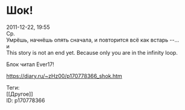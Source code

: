 Шок!
=====

   
 2011-12-22, 19:55   
  Ср.   
 Умрёшь, начнёшь опять сначала, и повторится всё как встарь --...   
 и   
 This story is not an end yet. Because only you are in the infinity loop.   
   
 Блок читал Ever17!   
    
 <https://diary.ru/~zHz00/p170778366_shok.htm>   
   
 Теги:   
 [[Другое]]   
 ID: p170778366